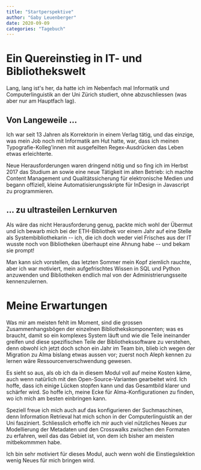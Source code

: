 ```yaml
---
title: "Startperspektive"
author: "Gaby Leuenberger"
date: 2020-09-09
categories: "Tagebuch"
---
```

# Ein Quereinstieg in IT- **und** Bibliothekswelt 

Lang, lang ist's her, da hatte ich im Nebenfach mal Informatik und
Computerlinguistik an der Uni Zürich studiert, ohne abzuschliessen
(was aber nur am Hauptfach lag).

## Von Langeweile ...
Ich war seit 13 Jahren als Korrektorin in einem Verlag tätig, und das
einzige, was mein Job noch mit Informatik am Hut hatte, war, dass ich
meinen Typografie-Kolleg'innen mit ausgefeilten Regex-Ausdrücken das
Leben etwas erleichterte.

Neue Herausforderungen waren dringend nötig und so fing ich im Herbst
2017 das Studium an sowie eine neue Tätigkeit im alten Betrieb: ich
machte Content Management und Qualitätssicherung für elektronische
Medien und begann offiziell, kleine Automatisierungsskripte für
InDesign in Javascript zu programmieren.

## ... zu ultrasteilen Lernkurven
Als wäre das nicht Herausforderung genug, packte mich wohl der Übermut und
ich bewarb mich bei der ETH-Bibliothek vor einem Jahr auf eine Stelle
als Systembibliothekarin -- ich, die ich doch weder viel Frisches aus
der IT wusste noch von Bibliotheken überhaupt eine Ahnung habe -- und bekam sie prompt!

Man kann sich vorstellen, das letzten Sommer mein Kopf ziemlich
rauchte, aber ich war motiviert, mein aufgefrischtes Wissen in SQL und
Python anzuwenden und Bibliotheken endlich mal von der
Administrierungsseite kennenzulernen.

# Meine Erwartungen
Was mir am meisten fehlt im Moment, sind die grossen
Zusammenhangsbögen der einzelnen Bibliothekskomponenten; was es
braucht, damit so ein komplexes System läuft und wie die Teile
ineinander greifen und diese spezifischen Teile der
Bibliothekssoftware zu verstehen, denn obwohl ich jetzt doch schon ein
Jahr im Team bin, blieb ich wegen der Migration zu Alma bislang
etwas aussen vor; zuerst noch Aleph kennen zu lernen wäre
Ressourcenverschwendung gewesen.

Es sieht so aus, als ob ich da in diesem Modul voll auf meine Kosten käme, auch wenn natürlich
mit den Open-Source-Varianten gearbeitet wird. Ich hoffe, dass ich einige Lücken stopfen kann und das Gesamtbild
klarer und schärfer wird. So hoffe ich, meine Ecke für
Alma-Konfigurationen zu finden, wo ich mich am besten einbringen kann.

Speziell freue ich mich auch auf das konfigurieren der Suchmaschinen,
denn Information Retrieval hat mich schon in der Computerlinguistik an
der Uni fasziniert. Schliesslich erhoffe ich mir auch viel nützliches
Neues 
zur Modellierung der Metadaten und den Crosswalks zwischen den
Formaten zu erfahren, weil das das Gebiet ist, von dem ich bisher am
meisten mitbekommmen habe.

Ich bin sehr motiviert für dieses Modul, auch wenn wohl die
Einstiegslektion wenig Neues für mich bringen wird.
